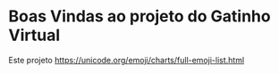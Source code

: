 # Boas Vindas ao projeto do Gatinho Virtual

Este projeto
https://unicode.org/emoji/charts/full-emoji-list.html

